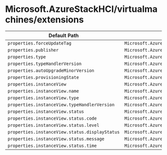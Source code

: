# Microsoft.AzureStackHCI/virtualmachines/extensions

| Default Path | Alias |
|---|---|
| `properties.forceUpdateTag` | `Microsoft.AzureStackHCI/virtualMachines/extensions/forceUpdateTag` |
| `properties.publisher` | `Microsoft.AzureStackHCI/virtualMachines/extensions/publisher` |
| `properties.type` | `Microsoft.AzureStackHCI/virtualMachines/extensions/type` |
| `properties.typeHandlerVersion` | `Microsoft.AzureStackHCI/virtualMachines/extensions/typeHandlerVersion` |
| `properties.autoUpgradeMinorVersion` | `Microsoft.AzureStackHCI/virtualMachines/extensions/autoUpgradeMinorVersion` |
| `properties.provisioningState` | `Microsoft.AzureStackHCI/virtualMachines/extensions/provisioningState` |
| `properties.instanceView` | `Microsoft.AzureStackHCI/virtualMachines/extensions/instanceView` |
| `properties.instanceView.name` | `Microsoft.AzureStackHCI/virtualMachines/extensions/instanceView.name` |
| `properties.instanceView.type` | `Microsoft.AzureStackHCI/virtualMachines/extensions/instanceView.type` |
| `properties.instanceView.typeHandlerVersion` | `Microsoft.AzureStackHCI/virtualMachines/extensions/instanceView.typeHandlerVersion` |
| `properties.instanceView.status` | `Microsoft.AzureStackHCI/virtualMachines/extensions/instanceView.status` |
| `properties.instanceView.status.code` | `Microsoft.AzureStackHCI/virtualMachines/extensions/instanceView.status.code` |
| `properties.instanceView.status.level` | `Microsoft.AzureStackHCI/virtualMachines/extensions/instanceView.status.level` |
| `properties.instanceView.status.displayStatus` | `Microsoft.AzureStackHCI/virtualMachines/extensions/instanceView.status.displayStatus` |
| `properties.instanceView.status.message` | `Microsoft.AzureStackHCI/virtualMachines/extensions/instanceView.status.message` |
| `properties.instanceView.status.time` | `Microsoft.AzureStackHCI/virtualMachines/extensions/instanceView.status.time` |

